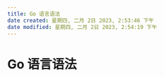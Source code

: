 ```yaml
---
title: Go 语言语法
date created: 星期四, 二月 2日 2023, 2:53:46 下午
date modified: 星期四, 二月 2日 2023, 2:54:19 下午
---
```


# Go 语言语法